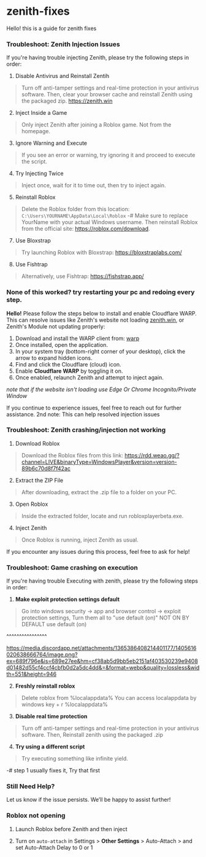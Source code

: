 # zenith-fixes
Hello! this is a guide for zenith fixes


### Troubleshoot: Zenith Injection Issues

If you're having trouble injecting Zenith, please try the following steps in order:

1. Disable Antivirus and Reinstall Zentih
> Turn off anti-tamper settings and real-time protection in your antivirus software.
> Then, clear your browser cache and reinstall Zenith using the packaged zip. <https://zenith.win>

2. Inject Inside a Game
> Only inject Zenith after joining a Roblox game. Not from the homepage.

3. Ignore Warning and Execute
> If you see an error or warning, try ignoring it and proceed to execute the script.

4. Try Injecting Twice
> Inject once, wait for it to time out, then try to inject again.

5. Reinstall Roblox
> Delete the Roblox folder from this location: `C:\Users\YOURNAME\AppData\Local\Roblox`
> -# Make sure to replace YourName with your actual Windows username.
> Then reinstall Roblox from the official site: <https://roblox.com/download>.

7. Use Bloxstrap
> Try launching Roblox with Bloxstrap: <https://bloxstraplabs.com/>

8. Use Fishtrap
> Alternatively, use Fishtrap: <https://fishstrap.app/>

### None of this worked? try restarting your pc and redoing every step.



**Hello!**
Please follow the steps below to install and enable Cloudflare WARP. This can resolve issues like Zenith's website not loading [zenith.win](https://zenith.win), or Zenith's Module not updating properly:

1. Download and install the WARP client from: [warp](https://1.1.1.1/)
2. Once installed, open the application.
3. In your system tray (bottom-right corner of your desktop), click the arrow to expand hidden icons.
4. Find and click the Cloudflare (cloud) icon.
5. Enable **Cloudflare WARP** by toggling it on.
6. Once enabled, relaunch Zenith and attempt to inject again.

*note that if the website isn't loading use Edge Or Chrome Incognito/Private Window* 

If you continue to experience issues, feel free to reach out for further assistance.
2nd note: This can help resolved injection issues

### Troubleshoot: Zenith crashing/injection not working

1. Download Roblox
> Download the Roblox files from this link:
https://rdd.weao.gg/?channel=LIVE&binaryType=WindowsPlayer&version=version-89b6c70d8f7f42ac

2. Extract the ZIP File
> After downloading, extract the .zip file to a folder on your PC.

3. Open Roblox
> Inside the extracted folder, locate and run robloxplayerbeta.exe.

4. Inject Zenith
> Once Roblox is running, inject Zenith as usual.

If you encounter any issues during this process, feel free to ask for help!


### Troubleshoot: Game crashing on execution
If you're having trouble Executing with zenith, please try the following steps in order:

1. **Make exploit protection settings default**
> Go into windows security -> app and browser control -> exploit protection settings, Turn them all to "use default (on)"
NOT ON BY DEFAULT 
use default (on)

^^^^^^^^^^^^^^^^

https://media.discordapp.net/attachments/1365386408214401177/1405616020638666764/image.png?ex=689f796e&is=689e27ee&hm=cf38ab5d9bb5eb2151af403530239e9408d01482d55cf4ccf4cbfb0d2a5dc4dd&=&format=webp&quality=lossless&width=551&height=946

2. **Freshly reinstall roblox**
> Delete roblox from %localappdata% You can access localappdata by windows key + r %localappdata%

3. **Disable real time protection**
> Turn off anti-tamper settings and real-time protection in your antivirus software.
> Then, Reinstall zenith using the packaged .zip

4. **Try using a different script**
> Try executing something like infinite yield.

-# step 1 usually fixes it, Try that first


### Still Need Help?

Let us know if the issue persists. We’ll be happy to assist further!

### Roblox not opening

1. Launch Roblox before Zenith and then inject

2. Turn on `auto-attach` in Settings > **Other Settings** > Auto-Attach > and set Auto-Attach Delay to 0 or 1


